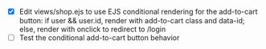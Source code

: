 - [x] Edit views/shop.ejs to use EJS conditional rendering for the add-to-cart button: if user && user.id, render with add-to-cart class and data-id; else, render with onclick to redirect to /login
- [ ] Test the conditional add-to-cart button behavior
